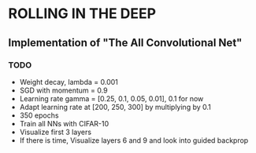 # ROLLING IN THE DEEP
## Implementation of "The All Convolutional Net"

### TODO
* Weight decay, lambda = 0.001
* SGD with momentum = 0.9
* Learning rate gamma = [0.25, 0.1, 0.05, 0.01], 0.1 for now
* Adapt learning rate at [200, 250, 300] by multiplying by 0.1
* 350 epochs
* Train all NNs with CIFAR-10
* Visualize first 3 layers
* If there is time, Visualize layers 6 and 9 and look into guided
  backprop
